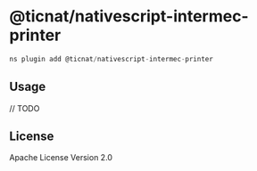 # @ticnat/nativescript-intermec-printer

```javascript
ns plugin add @ticnat/nativescript-intermec-printer
```

## Usage

// TODO

## License

Apache License Version 2.0
